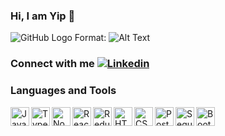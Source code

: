 ### Hi, I am Yip 👋
![GitHub Logo](/images/logo.png)
Format: ![Alt Text](url)

### Connect with me [![Linkedin](https://i.stack.imgur.com/gVE0j.png)](https://www.linkedin.com/in/tjin-yip-au-yeung/)


### Languages and Tools

<a href="https://developer.mozilla.org/en-US/docs/Web/JavaScript"> <img align="left" alt="JavaScript" title="JavaScript" width="30px" src="https://cdn.worldvectorlogo.com/logos/logo-javascript.svg" /></a>

<a href="https://www.typescriptlang.org/"> <img align="left" alt="TypeScript" title="TypeScript" width="30px" src="https://cdn.worldvectorlogo.com/logos/typescript.svg" /></a>

<a href="https://nodejs.org/en/"> <img align="left" alt="Node.js" title="Node.js" width="30px" src="https://cdn.worldvectorlogo.com/logos/nodejs-icon.svg" /></a>

<a href="https://reactjs.org/"> <img align="left" alt="React" title="React" width="30px" src="https://cdn.worldvectorlogo.com/logos/react-2.svg" /></a>

<a href="https://redux.js.org"> <img align="left" alt="Redux" title="Redux" width="30px" src="https://cdn.worldvectorlogo.com/logos/redux.svg" /></a>

<a href="https://developer.mozilla.org/en-US/docs/Web/Guide/HTML/HTML5"> <img align="left" alt="HTML5" title="HTML5" height="30px" src="https://cdn.worldvectorlogo.com/logos/html5.svg" /></a>

<a href="https://developer.mozilla.org/en-US/docs/Web/CSS"> <img align="left" alt="CSS3" title="CSS3" height="30px" src="https://cdn.worldvectorlogo.com/logos/css-5.svg" /></a>

<a href="https://www.postgresql.org/"> <img align="left" alt="PostgreSQL" title="PostgreSQL" height="30px" src="https://cdn.worldvectorlogo.com/logos/postgresql.svg" /> </a>
                                                                                                                                                     
<a href="https://sequelize.org/"> <img align="left" alt="Sequelize" title="Sequelize" height="30px" src="https://cdn.worldvectorlogo.com/logos/sequelize.svg" /> </a>

<a href="https://getbootstrap.com/"> <img align="left" alt="Bootstrap" title="Bootstrap" height="30px" src="https://cdn.worldvectorlogo.com/logos/bootstrap-4.svg" /> </a>


<!--
**ele1992/ele1992** is a ✨ _special_ ✨ repository because its `README.md` (this file) appears on your GitHub profile.

Here are some ideas to get you started:

-->

